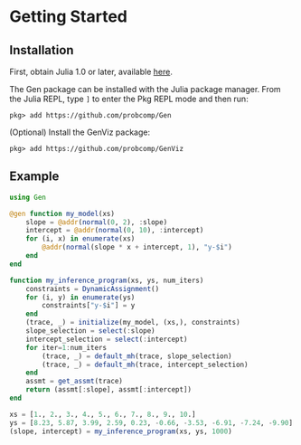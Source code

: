 # Getting Started

## Installation

First, obtain Julia 1.0 or later, available [here](https://julialang.org/downloads/).

The Gen package can be installed with the Julia package manager. From the Julia REPL, type `]` to enter the Pkg REPL mode and then run:
```
pkg> add https://github.com/probcomp/Gen
```

(Optional) Install the GenViz package:
```
pkg> add https://github.com/probcomp/GenViz
```

## Example

```julia
using Gen

@gen function my_model(xs)
    slope = @addr(normal(0, 2), :slope)
    intercept = @addr(normal(0, 10), :intercept)
    for (i, x) in enumerate(xs)
        @addr(normal(slope * x + intercept, 1), "y-$i")
    end
end

function my_inference_program(xs, ys, num_iters)
    constraints = DynamicAssignment()
    for (i, y) in enumerate(ys)
        constraints["y-$i"] = y
    end
    (trace, _) = initialize(my_model, (xs,), constraints)
    slope_selection = select(:slope)
    intercept_selection = select(:intercept)
    for iter=1:num_iters
        (trace, _) = default_mh(trace, slope_selection)
        (trace, _) = default_mh(trace, intercept_selection)
    end
    assmt = get_assmt(trace)
    return (assmt[:slope], assmt[:intercept])
end

xs = [1., 2., 3., 4., 5., 6., 7., 8., 9., 10.]
ys = [8.23, 5.87, 3.99, 2.59, 0.23, -0.66, -3.53, -6.91, -7.24, -9.90]
(slope, intercept) = my_inference_program(xs, ys, 1000)
```
